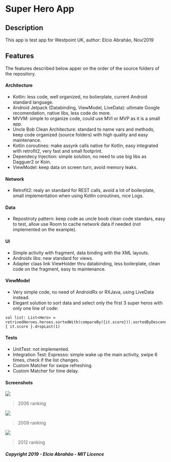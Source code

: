 # Super Hero App


## Description

This app is test app for Westpoint UK, author: Elcio Abrahão, Nov/2019

## Features
The features described below apper on the order of the source folders of the repository.

#### Architecture
- Kotlin: less code, well organized, no bolierplate, current Android standard language.
- Android Jetpack (Databinding, ViewModel, LiveData): ultimate Google recomendation, native libs, less code do more.
- MVVM: simple to organize code, could use MVI or MVP as it is a small app.
- Uncle Bob Clean Architecture: standard to name vars and methods, keep code organized (source folders) with high quality and easy maintenance.
- Kotlin coroutines: make assynk calls native for Kotlin, easy integrated with retrofit2, very fast and small footprint.
- Dependecy Injection: simple solution, no need to use big libs as Dagguer2 or Koin.
- ViewModel: keep data on screen turn, avoid memory leaks.

#### Network
- Retrofit2: realy an standard for REST calls, avoid a lot of boilerplate, small implementation when using Kotlin coroutines, nice Logs.

#### Data
- Repostiroty pattern: keep code as uncle boob clean code standars, easy to test, allow use Room to cache network data if needed (not implemented on the example).

#### UI
- Simple activity with fragment, data binding with the XML layouts.
- Androidx libs: new standard for views.
- Adapter claas link ViewHolder thru databinding, less boilerplate, clean code on the fragment, easy to maintenance.

#### ViewModel
- Very simple code, no need of AndroidRx or RXJava, using LiveData instead.
- Elegant solution to sort data and select only the first 3 super heros with only one line of code:
``` 
val list: List<Hero> = retrivedHeroes.heroes.sortedWith(compareBy({it.score})).sortedByDescending { it.score }.dropLast(1)
```
#### Tests
- UnitTest: not implemented.
- Integration Test: Expresso: simple wake up the main activity, swipe 6 times, check if the list changes.
- Custom Matcher for swipe refreshing.
- Custom Matcher for time delay.

#### Screenshots
![](https://elcioabrahao.github.io/super1.jpg)
> 2006 ranking

![](https://elcioabrahao.github.io/super2.jpg)
> 2009 ranking

![](https://elcioabrahao.github.io/super3.jpg)
> 2012 ranking


##### Copyright 2019 - Elcio Abrahão - MIT Licence
